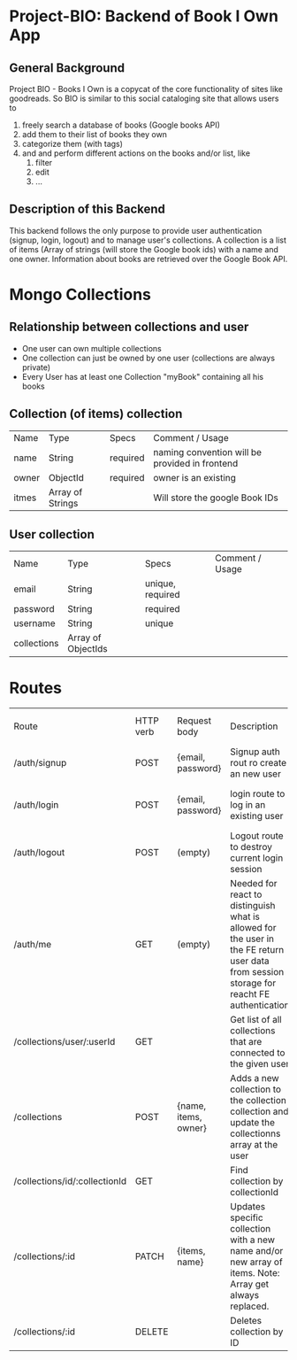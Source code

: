 # Project-BIO: Backend of Book I Own App

## General Background

Project BIO - Books I Own is a copycat of the core functionality of sites like goodreads. So BIO  is similar to this  social cataloging site that allows users to 

1. freely search a database of books (Google books API)
2. add them to their list of books they own
3. categorize them (with tags)
4. and and perform different actions on the books and/or list, like
    1. filter
    2. edit
    3. ...

## Description of this Backend

This backend follows the only purpose to provide user authentication (signup, login, logout) and to manage user's collections. A collection is a list of items (Array of strings (will store the Google book ids) with a name and one owner. Information about books are retrieved over the Google Book API.

# Mongo Collections

## Relationship between collections and user

* One user can own multiple collections
* One collection can just be owned by one user (collections are always private)
* Every User has at least one Collection "myBook" containing all his books

## Collection (of items) collection

<table>
  <tr>
    <td>Name</td>
    <td>Type</td>
    <td>Specs</td>
    <td>Comment / Usage</td>
  </tr>
  <tr>
    <td>name</td>
    <td>String</td>
    <td>required</td>
    <td>naming convention will be provided in frontend</td>
  </tr>
  <tr>
    <td>owner</td>
    <td>ObjectId</td>
    <td>required</td>
    <td>owner is an existing</td>
  </tr>
  <tr>
    <td>itmes</td>
    <td>Array of Strings</td>
    <td></td>
    <td>Will store the google Book IDs</td>
  </tr>
  <tr>
</table>

## User collection

<table>
  <tr>
    <td>Name</td>
    <td>Type</td>
    <td>Specs</td>
    <td>Comment / Usage</td>
  </tr>
  <tr>
    <td>email</td>
    <td>String</td>
    <td>unique, required</td>
    <td></td>
  </tr>
  <tr>
    <td>password</td>
    <td>String</td>
    <td>required</td>
    <td></td>
  </tr>
  <tr>
    <td>username</td>
    <td>String</td>
    <td>unique</td>
    <td></td>
  </tr>
  <tr>
    <td>collections</td>
    <td>Array of ObjectIds</td>
    <td></td>
    <td></td>
  </tr>
</table>

# Routes
<table>
  <tr>
    <td>Route</td>
    <td>HTTP verb</td>
    <td>Request body</td>
    <td>Description</td>
    <td>Success Status Code</td>
    <td>Error Code</td>
  </tr>
  <tr>
    <td>/auth/signup</td>
    <td>POST</td>
    <td>{email, password}</td>
    <td>Signup auth rout ro create an new user</td>
    <td>201 created</td>
    <td>400</td>
  </tr>
  <tr>
    <td>/auth/login</td>
    <td>POST</td>
    <td>{email, password}</td>
    <td>login route to log in an existing user</td>
    <td>200 ok</td>
    <td>404 not found
401 not authorized</td>
  </tr>
  <tr>
    <td>/auth/logout</td>
    <td>POST</td>
    <td>(empty)</td>
    <td>Logout route to destroy current login session</td>
    <td>204</td>
    <td>500</td>
  </tr>
  <tr>
    <td>/auth/me</td>
    <td>GET</td>
    <td>(empty)</td>
    <td>Needed for react to distinguish what is allowed for the user in the FE
return user data from session storage for reacht FE authentication</td>
    <td>200</td>
    <td></td>
  </tr>
  <tr>
    <td>/collections/user/:userId</td>
    <td>GET</td>
    <td></td>
    <td>Get list of all collections that are connected to the given user</td>
    <td>200</td>
    <td>500</td>
  </tr>
  <tr>
    <td>/collections</td>
    <td>POST</td>
    <td>{name, items, owner}</td>
    <td>Adds a new collection to the collection collection and update the collectionns array at the user</td>
    <td>201</td>
    <td>500</td>
  </tr>
  <tr>
    <td>/collections/id/:collectionId</td>
    <td>GET</td>
    <td></td>
    <td>Find collection by collectionId</td>
    <td>200</td>
    <td>500</td>
  </tr>
  <tr>
    <td>/collections/:id</td>
    <td>PATCH</td>
    <td>{items, name}</td>
    <td>Updates specific collection with a new name and/or new array of items. Note: Array get always replaced. </td>
    <td>200</td>
    <td>500 / 400</td>
  </tr>
  <tr>
    <td>/collections/:id</td>
    <td>DELETE</td>
    <td></td>
    <td>Deletes collection by ID</td>
    <td>204</td>
    <td>500 / 400</td>
  </tr>
</table>

